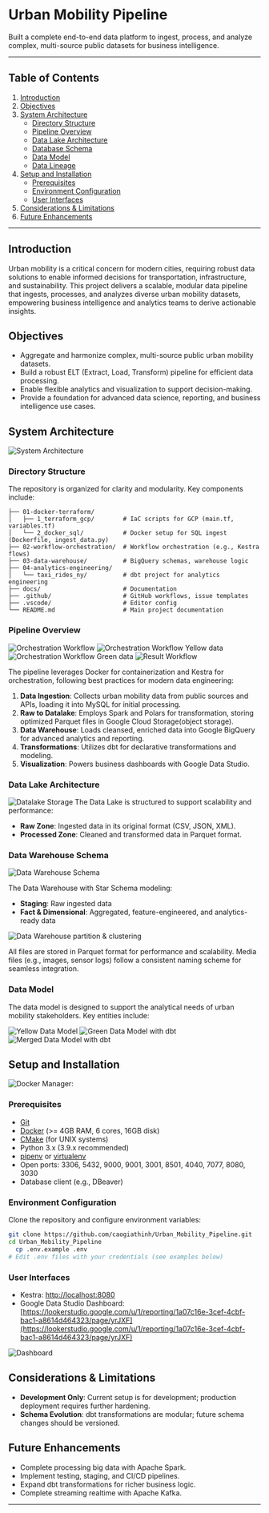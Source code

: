 # Urban Mobility Pipeline

Built a complete end-to-end data platform to ingest, process, and analyze complex, multi-source public datasets for business intelligence.

---

## Table of Contents

1. [Introduction](#introduction)
2. [Objectives](#objectives)
3. [System Architecture](#system-architecture)
   - [Directory Structure](#directory-structure)
   - [Pipeline Overview](#pipeline-overview)
   - [Data Lake Architecture](#data-lake-architecture)
   - [Database Schema](#database-schema)
   - [Data Model](#data-model)
   - [Data Lineage](#data-lineage)
4. [Setup and Installation](#setup-and-installation)
   - [Prerequisites](#prerequisites)
   - [Environment Configuration](#environment-configuration)
   - [User Interfaces](#user-interfaces)
5. [Considerations & Limitations](#considerations--limitations)
6. [Future Enhancements](#future-enhancements)

---

## Introduction

Urban mobility is a critical concern for modern cities, requiring robust data solutions to enable informed decisions for transportation, infrastructure, and sustainability. This project delivers a scalable, modular data pipeline that ingests, processes, and analyzes diverse urban mobility datasets, empowering business intelligence and analytics teams to derive actionable insights.

## Objectives

- Aggregate and harmonize complex, multi-source public urban mobility datasets.
- Build a robust ELT (Extract, Load, Transform) pipeline for efficient data processing.
- Enable flexible analytics and visualization to support decision-making.
- Provide a foundation for advanced data science, reporting, and business intelligence use cases.

## System Architecture

![System Architecture](images/architecture.png)

### Directory Structure

The repository is organized for clarity and modularity. Key components include:

```
├── 01-docker-terraform/
│   ├── 1_terraform_gcp/        # IaC scripts for GCP (main.tf, variables.tf)
│   └── 2_docker_sql/           # Docker setup for SQL ingest (Dockerfile, ingest_data.py)
├── 02-workflow-orchestration/  # Workflow orchestration (e.g., Kestra flows)
├── 03-data-warehouse/          # BigQuery schemas, warehouse logic
├── 04-analytics-engineering/
│   └── taxi_rides_ny/          # dbt project for analytics engineering
├── docs/                       # Documentation
├── .github/                    # GitHub workflows, issue templates
├── .vscode/                    # Editor config
└── README.md                   # Main project documentation
```

### Pipeline Overview

![Orchestration Workflow](images/workflow.01.schedule.png)
![Orchestration Workflow Yellow data](images/workflow.02.yellowdata.png)
![Orchestration Workflow Green data](images/workflow.03.greendata.png)
![Result Workflow](images/workflow.04.result.png)

The pipeline leverages Docker for containerization and Kestra for orchestration, following best practices for modern data engineering:

1. **Data Ingestion**: Collects urban mobility data from public sources and APIs, loading it into MySQL for initial processing.
2. **Raw to Datalake**: Employs Spark and Polars for transformation, storing optimized Parquet files in Google Cloud Storage(object storage).
3. **Data Warehouse**: Loads cleansed, enriched data into Google BigQuery for advanced analytics and reporting.
4. **Transformations**: Utilizes dbt for declarative transformations and modeling.
5. **Visualization**: Powers business dashboards with Google Data Studio.

### Data Lake Architecture

![Datalake Storage](images/datalake.01.storage.png)
The Data Lake is structured to support scalability and performance:
- **Raw Zone**: Ingested data in its original format (CSV, JSON, XML).
- **Processed Zone**: Cleaned and transformed data in Parquet format.

### Data Warehouse Schema

![Data Warehouse Schema](images/datawarehouse.01.design.png)

The Data Warehouse with Star Schema modeling:

- **Staging**: Raw ingested data
- **Fact & Dimensional**: Aggregated, feature-engineered, and analytics-ready data

![Data Warehouse partition & clustering](images/datawarehouse.02.partitioned.clustering.png)

All files are stored in Parquet format for performance and scalability. Media files (e.g., images, sensor logs) follow a consistent naming scheme for seamless integration.

### Data Model

The data model is designed to support the analytical needs of urban mobility stakeholders. Key entities include:

![Yellow Data Model](images/data.model.01.yellowdata.png)
![Green Data Model with dbt](images/data.model.02.greendata.png)
![Merged Data Model with dbt](images/data.model.03.merge.png)

## Setup and Installation

![Docker Manager: ](images/docker.01.manager.png)

### Prerequisites

- [Git](https://git-scm.com/)
- [Docker](https://docs.docker.com/engine/install/) (>= 4GB RAM, 6 cores, 16GB disk)
- [CMake](https://cmake.org/install/) (for UNIX systems)
- Python 3.x (3.9.x recommended)
- [pipenv](https://pipenv.pypa.io/) or [virtualenv](https://virtualenv.pypa.io/)
- Open ports: 3306, 5432, 9000, 9001, 3001, 8501, 4040, 7077, 8080, 3030
- Database client (e.g., DBeaver)

### Environment Configuration

Clone the repository and configure environment variables:

```bash
git clone https://github.com/caogiathinh/Urban_Mobility_Pipeline.git
cd Urban_Mobility_Pipeline
  cp .env.example .env
# Edit .env files with your credentials (see examples below)
```

### User Interfaces

- Kestra: [http://localhost:8080](http://localhost:8080)
- Google Data Studio Dashboard: [https://lookerstudio.google.com/u/1/reporting/1a07c16e-3cef-4cbf-bac1-a8614d464323/page/yrJXF](https://lookerstudio.google.com/u/1/reporting/1a07c16e-3cef-4cbf-bac1-a8614d464323/page/yrJXF)

![Dashboard](images/visualization.01.png)

## Considerations & Limitations

- **Development Only**: Current setup is for development; production deployment requires further hardening.
- **Schema Evolution**: dbt transformations are modular; future schema changes should be versioned.


## Future Enhancements

- Complete processing big data with Apache Spark.
- Implement testing, staging, and CI/CD pipelines.
- Expand dbt transformations for richer business logic.
- Complete streaming realtime with Apache Kafka.


---

